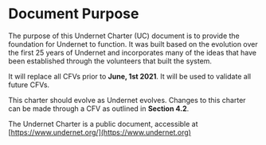 # Document Purpose

The purpose of this Undernet Charter (UC) document is to provide the
foundation for Undernet to function. It was built based on the
evolution over the first 25 years of Undernet and incorporates many of
the ideas that have been established through the volunteers that built
the system.

It will replace all CFVs prior to **June, 1st 2021**. It will be used
to validate all future CFVs.

This charter should evolve as Undernet evolves. Changes to this
charter can be made through a CFV as outlined in **Section 4.2**.

The Undernet Charter is a public document, accessible at
[https://www.undernet.org/](https://www.undernet.org)



